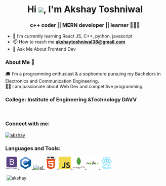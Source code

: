 <h1 align="center">Hi <img src="https://github.com/TheDudeThatCode/TheDudeThatCode/blob/master/Assets/Hi.gif" width="29px">, I'm Akshay Toshniwal</h1>
<h3 align="center">c++ coder || MERN developer || learner 👨🏻‍💻</h3>

- 🌱 I’m currently learning React JS, C++, python, javascript
- 📫 How to reach me **akshaytoshniwal38@gmail.com**
- 📣 Ask Me About Frontend Dev

### About Me 🚀

🎓 I’m a programming enthusiast & a sophomore pursuing my Bachelors in Electronics and Communication Engineering.</br>
👨‍💻 I am passionate about Web Dev and competitive programming. </br>

<h3> College: Institute of Engineering &Technology DAVV </h3> <br />
<h3 align="left">Connect with me:</h3>
<p align="left">

<a href="https://www.linkedin.com/in/akshay-toshniwal-%F0%9F%87%AE%F0%9F%87%B3-a3aa77206/" target="blank"><img align="center" src="https://cdn.jsdelivr.net/npm/simple-icons@3.0.1/icons/linkedin.svg" alt="akshay" height="30" width="40" /></a>

</p>

<h3 align="left">Languages and Tools:</h3>
<p align="left"> <a href="https://getbootstrap.com" target="_blank"> <img src="https://raw.githubusercontent.com/devicons/devicon/master/icons/bootstrap/bootstrap-plain-wordmark.svg" alt="bootstrap" width="40" height="40"/> </a> <a href="https://www.cprogramming.com/" target="_blank"> <img src="https://raw.githubusercontent.com/devicons/devicon/master/icons/c/c-original.svg" alt="c" width="40" height="40"/> </a>  <a href="https://git-scm.com/" target="_blank"> <img src="https://www.vectorlogo.zone/logos/git-scm/git-scm-icon.svg" alt="git" width="40" height="40"/> </a> <a href="https://www.w3.org/html/" target="_blank"> <img src="https://raw.githubusercontent.com/devicons/devicon/master/icons/html5/html5-original-wordmark.svg" alt="html5" width="40" height="40"/> </a> <a href="https://developer.mozilla.org/en-US/docs/Web/JavaScript" target="_blank"> <img src="https://raw.githubusercontent.com/devicons/devicon/master/icons/javascript/javascript-original.svg" alt="javascript" width="40" height="40"/> </a> <a href="https://www.mongodb.com/" target="_blank"> <img src="https://raw.githubusercontent.com/devicons/devicon/master/icons/mongodb/mongodb-original-wordmark.svg" alt="mongodb" width="40" height="40"/> </a> <a href="https://nodejs.org" target="_blank"> <img src="https://raw.githubusercontent.com/devicons/devicon/master/icons/nodejs/nodejs-original-wordmark.svg" alt="nodejs" width="40" height="40"/> </a> <a href="https://reactjs.org/" target="_blank"> <img src="https://raw.githubusercontent.com/devicons/devicon/master/icons/react/react-original-wordmark.svg" alt="react" width="40" height="40"/> </a> </p>

<p>&nbsp;<img align="center" src="https://github-readme-stats.vercel.app/api?username=Akshay1810&show_icons=true&locale=en" alt="akshay" /></p>
